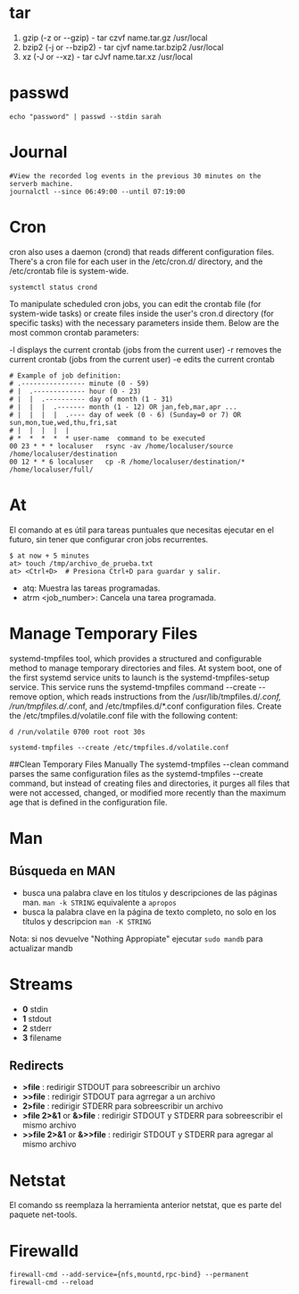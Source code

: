 # tar

1. gzip (-z or --gzip) -  tar czvf name.tar.gz /usr/local
2. bzip2 (-j or --bzip2) - tar cjvf name.tar.bzip2 /usr/local
3. xz (-J or --xz) - tar cJvf name.tar.xz /usr/local



# passwd
````
echo "password" | passwd --stdin sarah
````

# Journal
````
#View the recorded log events in the previous 30 minutes on the serverb machine.
journalctl --since 06:49:00 --until 07:19:00

````
# Cron

cron also uses a daemon (crond) that reads different configuration files. There's a cron file for each user in the /etc/cron.d/ directory, and the /etc/crontab file is system-wide. 
````
systemctl status crond
````
To manipulate scheduled cron jobs, you can edit the crontab file (for system-wide tasks) or create files inside the user's cron.d directory (for specific tasks) with the necessary parameters inside them. Below are the most common crontab parameters:

-l displays the current crontab (jobs from the current user) 
-r removes the current crontab (jobs from the current user)
-e edits the current crontab

````
# Example of job definition:
# .---------------- minute (0 - 59)
# |  .------------- hour (0 - 23)
# |  |  .---------- day of month (1 - 31)
# |  |  |  .------- month (1 - 12) OR jan,feb,mar,apr ...
# |  |  |  |  .---- day of week (0 - 6) (Sunday=0 or 7) OR sun,mon,tue,wed,thu,fri,sat
# |  |  |  |  |
# *  *  *  *  * user-name  command to be executed
00 23 * * *	localuser	rsync -av /home/localuser/source /home/localuser/destination
00 12 * * 6	localuser	cp -R /home/localuser/destination/* /home/localuser/full/
````
# At
El comando at es útil para tareas puntuales que necesitas ejecutar en el futuro, sin tener que configurar cron jobs recurrentes.

````
$ at now + 5 minutes
at> touch /tmp/archivo_de_prueba.txt
at> <Ctrl+D>  # Presiona Ctrl+D para guardar y salir.
````
- atq: Muestra las tareas programadas.
- atrm <job_number>: Cancela una tarea programada.

# Manage Temporary Files
systemd-tmpfiles tool, which provides a structured and configurable method to manage temporary directories and files.
At system boot, one of the first systemd service units to launch is the systemd-tmpfiles-setup service. This service runs the systemd-tmpfiles command --create --remove option, which reads instructions from the /usr/lib/tmpfiles.d/*.conf, /run/tmpfiles.d/*.conf, and /etc/tmpfiles.d/*.conf configuration files.
Create the /etc/tmpfiles.d/volatile.conf file with the following content:
````
d /run/volatile 0700 root root 30s
````
````
systemd-tmpfiles --create /etc/tmpfiles.d/volatile.conf
````
##Clean Temporary Files Manually
The systemd-tmpfiles --clean command parses the same configuration files as the systemd-tmpfiles --create command, but instead of creating files and directories, it purges all files that were not accessed, changed, or modified more recently than the maximum age that is defined in the configuration file.

# Man
## Búsqueda en MAN

-  busca una palabra clave en los títulos y descripciones de las páginas man. ````man -k STRING```` equivalente a ````apropos````
-  busca la palabra clave en la página de texto completo, no solo en los títulos y descripcion ````man -K STRING````

Nota: si nos devuelve "Nothing Appropiate" ejecutar ````sudo mandb```` para actualizar mandb

# Streams
- **0** stdin
- **1** stdout
- **2** stderr
- **3** filename

## Redirects

- **>file** : redirigir STDOUT para sobreescribir un archivo
- **>>file** : redirigir STDOUT para agrregar a un archivo
- **2>file** : redirigir STDERR para sobreescribir un archivo
- **>file 2>&1**  or **&>file** : redirigir STDOUT y STDERR para sobreescribir el mismo archivo
- **>>file 2>&1**  or **&>>file** : redirigir STDOUT y STDERR para agregar al mismo archivo

# Netstat
El comando ss reemplaza la herramienta anterior netstat, que es parte del paquete net-tools.


# Firewalld

````
firewall-cmd --add-service={nfs,mountd,rpc-bind} --permanent
firewall-cmd --reload
````

